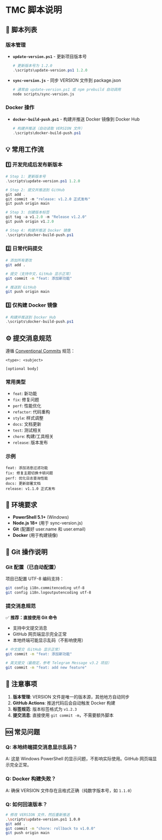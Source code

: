 # TMC 脚本说明

## 📁 脚本列表

### 版本管理
- **`update-version.ps1`** - 更新项目版本号
  ```powershell
  # 更新版本号为 1.2.0
  .\scripts\update-version.ps1 1.2.0
  ```

- **`sync-version.js`** - 同步 VERSION 文件到 package.json
  ```bash
  # 通常由 update-version.ps1 或 npm prebuild 自动调用
  node scripts/sync-version.js
  ```

### Docker 操作
- **`docker-build-push.ps1`** - 构建并推送 Docker 镜像到 Docker Hub
  ```powershell
  # 构建并推送（自动读取 VERSION 文件）
  .\scripts\docker-build-push.ps1
  ```

## 💡 常用工作流

### 1️⃣ 开发完成后发布新版本

```powershell
# Step 1: 更新版本号
.\scripts\update-version.ps1 1.2.0

# Step 2: 提交并推送到 GitHub
git add .
git commit -m "release: v1.2.0 正式发布"
git push origin main

# Step 3: 创建版本标签
git tag -a v1.2.0 -m "Release v1.2.0"
git push origin v1.2.0

# Step 4: 构建并推送 Docker 镜像
.\scripts\docker-build-push.ps1
```

### 2️⃣ 日常代码提交

```bash
# 添加所有更改
git add .

# 提交（支持中文，GitHub 显示正常）
git commit -m "feat: 添加新功能"

# 推送到 GitHub
git push origin main
```

### 3️⃣ 仅构建 Docker 镜像

```powershell
# 构建并推送到 Docker Hub
.\scripts\docker-build-push.ps1
```

## ⚙️ 提交消息规范

遵循 [Conventional Commits](https://www.conventionalcommits.org/) 规范：

```
<type>: <subject>

[optional body]
```

### 常用类型
- `feat`: 新功能
- `fix`: 修复问题
- `perf`: 性能优化
- `refactor`: 代码重构
- `style`: 样式调整
- `docs`: 文档更新
- `test`: 测试相关
- `chore`: 构建/工具相关
- `release`: 版本发布

### 示例
```
feat: 添加消息过滤功能
fix: 修复主题切换卡顿问题
perf: 优化日志查询性能
docs: 更新部署文档
release: v1.1.0 正式发布
```

## 🔧 环境要求

- **PowerShell 5.1+** (Windows)
- **Node.js 18+** (用于 sync-version.js)
- **Git** (配置好 user.name 和 user.email)
- **Docker** (用于构建镜像)

## 📝 Git 操作说明

### Git 配置（已自动配置）
项目已配置 UTF-8 编码支持：
```bash
git config i18n.commitencoding utf-8
git config i18n.logoutputencoding utf-8
```

### 提交消息规范
✅ **推荐：直接使用 Git 命令**
- 支持中文提交消息
- GitHub 网页端显示完全正常
- 本地终端可能显示乱码（不影响使用）

```bash
# 中文提交（GitHub 显示正常）
git commit -m "feat: 添加新功能"

# 英文提交（最稳定，参考 Telegram Message v3.2 项目）
git commit -m "feat: add new feature"
```

## 📝 注意事项

1. **版本管理**: VERSION 文件是唯一的版本源，其他地方自动同步
2. **GitHub Actions**: 推送代码后会自动触发 Docker 构建
3. **标签规范**: 版本标签格式为 `v1.2.3`
4. **提交消息**: 直接使用 `git commit -m`，不需要额外脚本

## 🆘 常见问题

### Q: 本地终端提交消息显示乱码？
A: 这是 Windows PowerShell 的显示问题，不影响实际使用。GitHub 网页端显示完全正常。

### Q: Docker 构建失败？
A: 确保 VERSION 文件存在且格式正确（纯数字版本号，如 `1.1.0`）

### Q: 如何回滚版本？
```bash
# 修改 VERSION 文件，然后重新推送
.\scripts\update-version.ps1 1.0.0
git add .
git commit -m "chore: rollback to v1.0.0"
git push origin main
```
